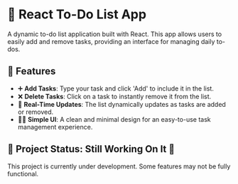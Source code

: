 # 📝 React To-Do List App

A dynamic  to-do list application built with React. This app allows users to easily add and remove tasks, providing an interface for managing daily to-dos.

## 🚀 Features

- ➕ **Add Tasks**: Type your task and click 'Add' to include it in the list.
- ❌ **Delete Tasks**: Click on a task to instantly remove it from the list.
- 🔄 **Real-Time Updates**: The list dynamically updates as tasks are added or removed.
- 🧑‍💻 **Simple UI**: A clean and minimal design for an easy-to-use task management experience.


## 🚧 Project Status: Still Working On It 🚧

This project is currently under development. Some features may not be fully functional.



